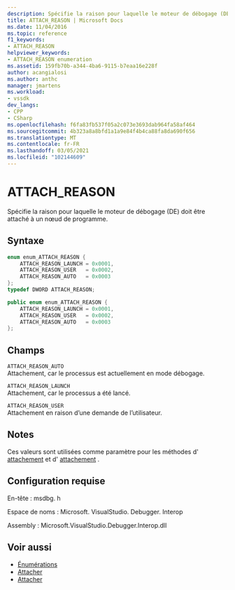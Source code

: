 ```yaml
---
description: Spécifie la raison pour laquelle le moteur de débogage (DE) doit être attaché à un nœud de programme.
title: ATTACH_REASON | Microsoft Docs
ms.date: 11/04/2016
ms.topic: reference
f1_keywords:
- ATTACH_REASON
helpviewer_keywords:
- ATTACH_REASON enumeration
ms.assetid: 159fb70b-a344-4ba6-9115-b7eaa16e228f
author: acangialosi
ms.author: anthc
manager: jmartens
ms.workload:
- vssdk
dev_langs:
- CPP
- CSharp
ms.openlocfilehash: f6fa83fb537f05a2c073e3693dab964fa58af464
ms.sourcegitcommit: 4b323a8a8bfd1a1a9e84f4b4ca88fa8da690f656
ms.translationtype: MT
ms.contentlocale: fr-FR
ms.lasthandoff: 03/05/2021
ms.locfileid: "102144609"
---
```

# <a name="attach_reason"></a>ATTACH_REASON
Spécifie la raison pour laquelle le moteur de débogage (DE) doit être attaché à un nœud de programme.

## <a name="syntax"></a>Syntaxe

```cpp
enum enum_ATTACH_REASON {
    ATTACH_REASON_LAUNCH = 0x0001,
    ATTACH_REASON_USER   = 0x0002,
    ATTACH_REASON_AUTO   = 0x0003
};
typedef DWORD ATTACH_REASON;
```

```csharp
public enum enum_ATTACH_REASON {
    ATTACH_REASON_LAUNCH = 0x0001,
    ATTACH_REASON_USER   = 0x0002,
    ATTACH_REASON_AUTO   = 0x0003
};
```

## <a name="fields"></a>Champs
`ATTACH_REASON_AUTO`\
Attachement, car le processus est actuellement en mode débogage.

`ATTACH_REASON_LAUNCH`\
Attachement, car le processus a été lancé.

`ATTACH_REASON_USER`\
Attachement en raison d’une demande de l’utilisateur.

## <a name="remarks"></a>Notes
Ces valeurs sont utilisées comme paramètre pour les méthodes d' [attachement](../../../extensibility/debugger/reference/idebugengine2-attach.md) et d' [attachement](../../../extensibility/debugger/reference/idebugprogramex2-attach.md) .

## <a name="requirements"></a>Configuration requise
En-tête : msdbg. h

Espace de noms : Microsoft. VisualStudio. Debugger. Interop

Assembly : Microsoft.VisualStudio.Debugger.Interop.dll

## <a name="see-also"></a>Voir aussi
- [Énumérations](../../../extensibility/debugger/reference/enumerations-visual-studio-debugging.md)
- [Attacher](../../../extensibility/debugger/reference/idebugengine2-attach.md)
- [Attacher](../../../extensibility/debugger/reference/idebugprogramex2-attach.md)
